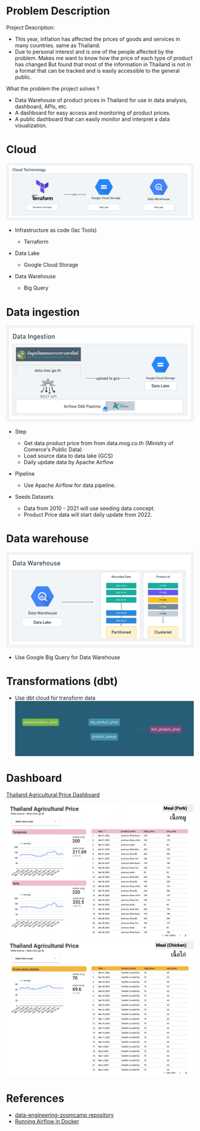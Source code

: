 # Problem Description

Project Description:

- This year, inflation has affected the prices of goods and services in many countries. same as Thailand.
- Due to personal interest and is one of the people affected by the problem. Makes me want to know how the price of each type of product has changed But found that most of the information in Thailand is not in a format that can be tracked and is easily accessible to the general public.

What the problem the project solves ?

- Data Warehouse of product prices in Thailand for use in data analysis, dashboard, APIs, etc.
- A dashboard for easy access and monitoring of product prices.
- A public dashboard that can easily monitor and interpret a data visualization.

# Cloud

![Cloud Technology](./assets/cloud_techonology.png)

- Infrastructure as code (Iac Tools)

  - Terraform

- Data Lake

  - Google Cloud Storage

- Data Warehouse

  - Big Query

# Data ingestion

![Data Ingestion](./assets//data_ingestion.png)

- Step
  - Get data product price from from data.mog.co.th (Ministry of Comerce's Public Data)
  - Load source data to data lake (GCS)
  - Daily update data by Apache Airflow
- Pipeline

  - Use Apache Airflow for data pipeline.

- Seeds Datasets
  - Data from 2010 - 2021 will use seeding data concept.
  - Product Price data will start daily update from 2022.

# Data warehouse

![Data Warehouse](./assets//data_warehouse.png)

- Use Google Big Query for Data Warehouse

# Transformations (dbt)

- Use dbt cloud for transform data
  ![Data Tranfromation](./assets//data_tranformation.png)

# Dashboard

[Thailand Agricultural Price Dashboard](https://datastudio.google.com/u/0/reporting/1e579ab7-1b66-45ed-bd94-d37b2179da04/page/2TbpC/edit)

![pork](./assets//dashboard_pork.png)
![chicken](./assets/dashboard_chicken.png)

# References

- [data-engineering-zoomcamp repository](https://github.com/DataTalksClub/data-engineering-zoomcamp)
- [Running Airflow in Docker](https://airflow.apache.org/docs/apache-airflow/stable/start/docker.html)
